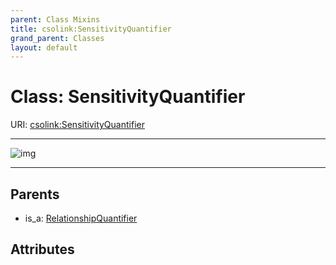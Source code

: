 ```yaml
---
parent: Class Mixins
title: csolink:SensitivityQuantifier
grand_parent: Classes
layout: default
---
```


# Class: SensitivityQuantifier




URI: [csolink:SensitivityQuantifier](https://w3id.org/csolink/vocab/SensitivityQuantifier)


---

![img](http://yuml.me/diagram/nofunky;dir:TB/class/[RelationshipQuantifier]%5E-[SensitivityQuantifier],[RelationshipQuantifier])

---


## Parents

 *  is_a: [RelationshipQuantifier](RelationshipQuantifier.md)

## Attributes

